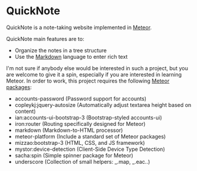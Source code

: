QuickNote
=========

QuickNote is a note-taking website implemented in [Meteor](https://www.meteor.com).

QuickNote main features are to:

- Organize the notes in a tree structure
- Use the [Markdown](http://daringfireball.net/linked/2014/01/08/markdown-extension) language to enter rich text

I'm not sure if anybody else would be interested in such a project, but you are welcome to give it a spin, especially if you are interested in learning Meteor. In order to work, this project requires the following [Meteor packages](https://atmospherejs.com/):

- accounts-password (Password support for accounts)
- copleykj:jquery-autosize (Automatically adjust textarea height based on content)
- ian:accounts-ui-bootstrap-3  (Bootstrap-styled accounts-ui)
- iron:router (Routing specifically designed for Meteor)
- markdown (Markdown-to-HTML processor)
- meteor-platform (Include a standard set of Meteor packages)
- mizzao:bootstrap-3 (HTML, CSS, and JS framework)
- mystor:device-detection (Client-Side Device Type Detection)
- sacha:spin (Simple spinner package for Meteor)
- underscore (Collection of small helpers: _.map, _.eac..)